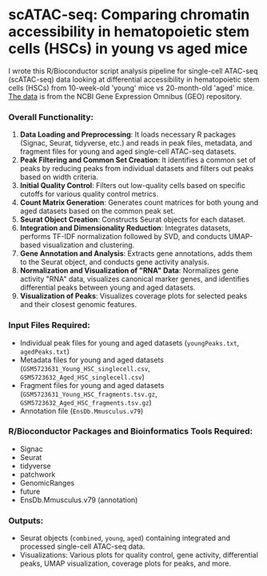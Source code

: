 # scATAC-seq: Comparing chromatin accessibility in hematopoietic stem cells (HSCs) in young vs aged mice

I wrote this R/Bioconductor script analysis pipeline for single-cell ATAC-seq (scATAC-seq) data looking at differential accessibility in hematopoietic stem cells (HSCs) from 10-week-old 'young' mice vs 20-month-old 'aged' mice. [The data](https://www.ncbi.nlm.nih.gov/geo/query/acc.cgi?acc=GSE162662) is from the NCBI Gene Expression Omnibus (GEO) repository.

### Overall Functionality:
1. **Data Loading and Preprocessing**: It loads necessary R packages (Signac, Seurat, tidyverse, etc.) and reads in peak files, metadata, and fragment files for young and aged single-cell ATAC-seq datasets.
2. **Peak Filtering and Common Set Creation**: It identifies a common set of peaks by reducing peaks from individual datasets and filters out peaks based on width criteria.
3. **Initial Quality Control**: Filters out low-quality cells based on specific cutoffs for various quality control metrics.
4. **Count Matrix Generation**: Generates count matrices for both young and aged datasets based on the common peak set.
5. **Seurat Object Creation**: Constructs Seurat objects for each dataset.
6. **Integration and Dimensionality Reduction**: Integrates datasets, performs TF-IDF normalization followed by SVD, and conducts UMAP-based visualization and clustering.
7. **Gene Annotation and Analysis**: Extracts gene annotations, adds them to the Seurat object, and conducts gene activity analysis.
8. **Normalization and Visualization of "RNA" Data**: Normalizes gene activity "RNA" data, visualizes canonical marker genes, and identifies differential peaks between young and aged datasets.
9. **Visualization of Peaks**: Visualizes coverage plots for selected peaks and their closest genomic features.

### Input Files Required:
- Individual peak files for young and aged datasets (`youngPeaks.txt`, `agedPeaks.txt`)
- Metadata files for young and aged datasets (`GSM5723631_Young_HSC_singlecell.csv`, `GSM5723632_Aged_HSC_singlecell.csv`)
- Fragment files for young and aged datasets (`GSM5723631_Young_HSC_fragments.tsv.gz`, `GSM5723632_Aged_HSC_fragments.tsv.gz`)
- Annotation file (`EnsDb.Mmusculus.v79`)

### R/Bioconductor Packages and Bioinformatics Tools Required:
- Signac
- Seurat
- tidyverse
- patchwork
- GenomicRanges
- future
- EnsDb.Mmusculus.v79 (annotation)


### Outputs:
- Seurat objects (`combined`, `young`, `aged`) containing integrated and processed single-cell ATAC-seq data.
- Visualizations: Various plots for quality control, gene activity, differential peaks, UMAP visualization, coverage plots for peaks, and more.

